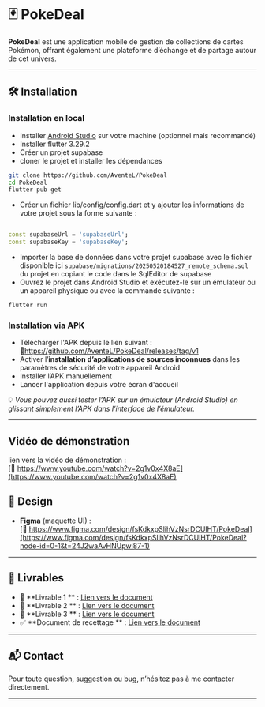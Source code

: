 # 🃏 PokeDeal

**PokeDeal** est une application mobile de gestion de collections de cartes Pokémon, offrant
également une plateforme d’échange et de partage autour de cet univers.

---

## 🛠️ Installation

### Installation en local

- Installer [Android Studio](https://developer.android.com/studio) sur votre machine (optionnel mais
  recommandé)
- Installer flutter 3.29.2
- Créer un projet supabase
- cloner le projet et installer les dépendances

```bash
git clone https://github.com/AventeL/PokeDeal
cd PokeDeal
flutter pub get
```

- Créer un fichier lib/config/config.dart et y ajouter les informations de votre projet sous la
  forme
  suivante :

```dart

const supabaseUrl = 'supabaseUrl';
const supabaseKey = 'supabaseKey';
```

- Importer la base de données dans votre projet supabase avec le fichier disponible ici
  `supabase/migrations/20250520184527_remote_schema.sql` du projet en copiant le code dans le
  SqlEditor de supabase
- Ouvrez le projet dans Android Studio et exécutez-le sur un émulateur ou un appareil physique ou
  avec la commande suivante :

```bash
flutter run
```

### Installation via APK

- Télécharger l'APK depuis le lien suivant : 🔗https://github.com/AventeL/PokeDeal/releases/tag/v1
- Activer l’**installation d’applications de sources inconnues** dans les paramètres de sécurité de
  votre appareil Android
- Installer l’APK manuellement
- Lancer l'application depuis votre écran d'accueil

💡 *Vous pouvez aussi tester l’APK sur un émulateur (Android Studio) en glissant
simplement l’APK dans l’interface de l’émulateur.*

---

## Vidéo de démonstration

lien vers la vidéo de démonstration :  
[🔗 https://www.youtube.com/watch?v=2g1v0x4X8aE](https://www.youtube.com/watch?v=2g1v0x4X8aE)

## 🎨 Design

- **Figma** (maquette UI) :  
  [🔗 https://www.figma.com/design/fsKdkxpSlihVzNsrDCUlHT/PokeDeal](https://www.figma.com/design/fsKdkxpSlihVzNsrDCUlHT/PokeDeal?node-id=0-1&t=24J2waAvHNUpwi87-1)

---

## 📄 Livrables

- 📘 **Livrable 1
  ** : [Lien vers le document](https://docs.google.com/document/d/11KTpuKqffrWx-szyO72RQN0qIWPW4NdKu7WLj5waNBU/edit?usp=sharing)
- 📙 **Livrable 2
  ** : [Lien vers le document](https://docs.google.com/document/d/1MnC-Qc47OciStTeqMgjH7TCSyce76CSIq-iRLxspdNs/edit?usp=sharing)
- 📗 **Livrable 3
  ** : [Lien vers le document](https://docs.google.com/document/d/1GtcCkhAS0JCGFDSxLC0hy2SsbQFXTKJssKmw4-xDeAc/edit?usp=sharing)
- ✅ **Document de recettage
  ** : [Lien vers le document](https://docs.google.com/document/d/1Kpj16n2Skj8a6MPe-FseexXcbTAVsMD5tquDa4-02M4/edit?usp=sharing)

---

## 📬 Contact

Pour toute question, suggestion ou bug, n’hésitez pas à me contacter directement.

---
